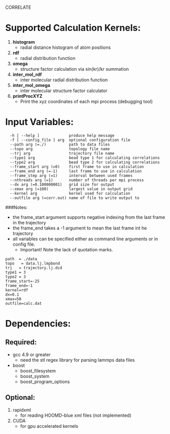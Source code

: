 CORRELATE
# Supported Calculation Kernels:
1. **histogram**
    * radial distance histogram of atom positions
2. **rdf**
    * radial distribution function
3. **omega**
    * structure factor calculation via sin(kr)/kr summation
4. **inter_mol_rdf**
    * inter molecular radial distribution function
5. **inter_mol_omega**
    * inter molecular structure factor calculator
6. **printProcXYZ**
    * Print the xyz coordinates of each mpi process (debugging tool)

# Input Variables:
```
  -h [ --help ]             produce help message
  -f [ --config_file ] arg  optional configuration file
  --path arg (=./)          path to data files
  --topo arg                topology file name
  --trj arg                 trajectory file name
  --type1 arg               bead type 1 for calculating correlations
  --type2 arg               bead type 2 for calculating correlations
  --frame_start arg (=0)    first frame to use in calculation
  --frame_end arg (=-1)     last frame to use in calculation
  --frame_step arg (=1)     interval between used frames
  --nthreads arg (=1)       number of threads per mpi process
  --dx arg (=0.100000001)   grid size for output
  --xmax arg (=100)         largest value in output grid
  --kernel arg              kernel used for calculation
  --outfile arg (=corr.out) name of file to write output to
```
###Notes:
* the frame_start argument supports negative indexing from the last frame in the trajectory
* the frame_end takes a -1 argument to mean the last frame int he trajectory
* all variables can be specified either as command line arguments or in config file.
    * Important! Note the lack of quotation marks.
```
path  = ./data
topo   = data.lj.lmpbond
trj   = trajectory.lj.dcd
type1 = 3
type2 = 3
frame_start=-25
frame_end=-1
kernel=rdf
dx=0.1
xmax=50
outfile=calc.dat
```

# Dependencies:
## Required:
* gcc 4.9 or greater
    * need the stl regex library for parsing lammps data files
* boost
    * boost_filesystem
    * boost_system
    * boost_program_options

## Optional:
1. rapidxml
    * for reading HOOMD-blue xml files (not implemented)
2. CUDA
    * for gpu accelerated kernels